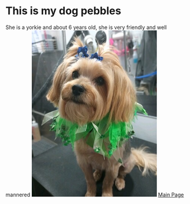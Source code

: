 # This is my dog pebbles
She is a yorkie and about 6 years old, she is very friendly and well mannered
![Picture](https://github.com/JesseMorrison12/IT-1000-Midterm/blob/main/image_0.JPEG)
[Main Page](https://github.com/JesseMorrison12/IT-1000-Midterm/blob/main/README.md)
